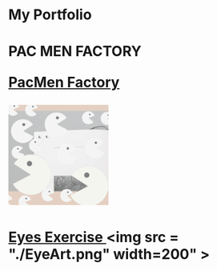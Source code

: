 # My Portfolio

<div> 
 
 <h1> PAC MEN FACTORY 

<a href ="https://github.com/adriennecmetz/PacManFactory"> PacMen Factory </a>

 <img src = "./PacMan.png"  width="200" >

 
 <h1> 

<a href = "https://github.com/adriennecmetz/Eyes"> Eyes Exercise </a>
 <img src = "./EyeArt.png"  width=200" > 
                                      </h2>

